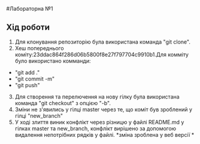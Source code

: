 ﻿#Лабораторна №1

## Хід роботи
1. Для клонування репозиторію була використана команда "git clone".
2. Хеш попереднього коміту:23ddac864f286d06b5800f8e27f797704c9910b1.Для комміту було використано комманди: 
* "git add ."
* "git commit -m"
* "git push"
3. Для створення та перелючення на нову гілку була використана команда "git checkout" з опцією "-b".
4. Зміни не з'явились у гілці master через те, що коміт був зроблений у гілці "new_branch"
5. У ході злиття виник конфлікт через різницю у файлі README.md у гілках master та new_branch, конфлікт вирішено за допомогою видалення непотрібних рядків у файлі.
*зміна зроблена у веб версії *
